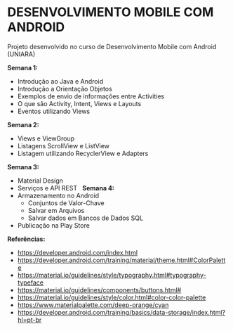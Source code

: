 # DESENVOLVIMENTO MOBILE COM ANDROID
Projeto desenvolvido no curso de Desenvolvimento Mobile com Android (UNIARA)

<b>Semana 1:</b>
- Introdução ao Java e Android
- Introdução a Orientação Objetos
- Exemplos de envio de informações entre Activities
- O que são Activity, Intent, Views e Layouts
- Eventos utilizando Views
  
<b>Semana 2:</b>
- Views e ViewGroup
- Listagens ScrollView e ListView
- Listagem utilizando RecyclerView e Adapters

<b>Semana 3:</b>
- Material Design
- Serviços e API REST
  
<b>Semana 4:</b>
- Armazenamento no Android
  - Conjuntos de Valor-Chave
  - Salvar em Arquivos
  - Salvar dados em Bancos de Dados SQL
- Publicação na Play Store
  
  
<b>Referências:</b>
  - https://developer.android.com/index.html
  - https://developer.android.com/training/material/theme.html#ColorPalette
  - https://material.io/guidelines/style/typography.html#typography-typeface
  - https://material.io/guidelines/components/buttons.html#
  - https://material.io/guidelines/style/color.html#color-color-palette
  - https://www.materialpalette.com/deep-orange/cyan
  - https://developer.android.com/training/basics/data-storage/index.html?hl=pt-br
